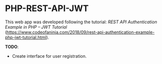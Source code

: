 # PHP-REST-API-JWT #
This web app was developed following the tutorial: _REST API Authentication Example in PHP – JWT Tutorial_ (https://www.codeofaninja.com/2018/09/rest-api-authentication-example-php-jwt-tutorial.html).

**TODO**:
- Create interface for user registration.
